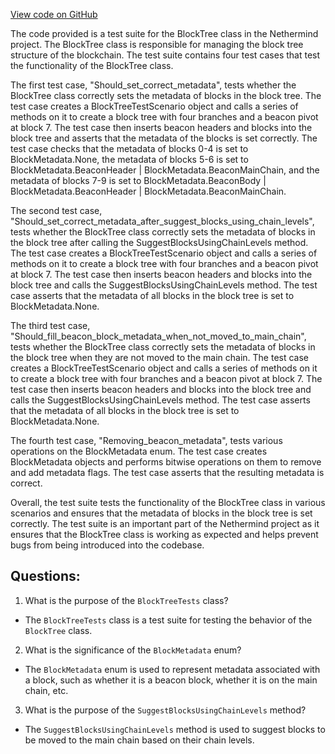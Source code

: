 [View code on GitHub](https://github.com/nethermindeth/nethermind/Nethermind.Merge.Plugin.Test/BlockTreeTests.Metadata.cs)

The code provided is a test suite for the BlockTree class in the Nethermind project. The BlockTree class is responsible for managing the block tree structure of the blockchain. The test suite contains four test cases that test the functionality of the BlockTree class.

The first test case, "Should_set_correct_metadata", tests whether the BlockTree class correctly sets the metadata of blocks in the block tree. The test case creates a BlockTreeTestScenario object and calls a series of methods on it to create a block tree with four branches and a beacon pivot at block 7. The test case then inserts beacon headers and blocks into the block tree and asserts that the metadata of the blocks is set correctly. The test case checks that the metadata of blocks 0-4 is set to BlockMetadata.None, the metadata of blocks 5-6 is set to BlockMetadata.BeaconHeader | BlockMetadata.BeaconMainChain, and the metadata of blocks 7-9 is set to BlockMetadata.BeaconBody | BlockMetadata.BeaconHeader | BlockMetadata.BeaconMainChain.

The second test case, "Should_set_correct_metadata_after_suggest_blocks_using_chain_levels", tests whether the BlockTree class correctly sets the metadata of blocks in the block tree after calling the SuggestBlocksUsingChainLevels method. The test case creates a BlockTreeTestScenario object and calls a series of methods on it to create a block tree with four branches and a beacon pivot at block 7. The test case then inserts beacon headers and blocks into the block tree and calls the SuggestBlocksUsingChainLevels method. The test case asserts that the metadata of all blocks in the block tree is set to BlockMetadata.None.

The third test case, "Should_fill_beacon_block_metadata_when_not_moved_to_main_chain", tests whether the BlockTree class correctly sets the metadata of blocks in the block tree when they are not moved to the main chain. The test case creates a BlockTreeTestScenario object and calls a series of methods on it to create a block tree with four branches and a beacon pivot at block 7. The test case then inserts beacon headers and blocks into the block tree and calls the SuggestBlocksUsingChainLevels method. The test case asserts that the metadata of all blocks in the block tree is set to BlockMetadata.None.

The fourth test case, "Removing_beacon_metadata", tests various operations on the BlockMetadata enum. The test case creates BlockMetadata objects and performs bitwise operations on them to remove and add metadata flags. The test case asserts that the resulting metadata is correct.

Overall, the test suite tests the functionality of the BlockTree class in various scenarios and ensures that the metadata of blocks in the block tree is set correctly. The test suite is an important part of the Nethermind project as it ensures that the BlockTree class is working as expected and helps prevent bugs from being introduced into the codebase.
## Questions: 
 1. What is the purpose of the `BlockTreeTests` class?
- The `BlockTreeTests` class is a test suite for testing the behavior of the `BlockTree` class.
2. What is the significance of the `BlockMetadata` enum?
- The `BlockMetadata` enum is used to represent metadata associated with a block, such as whether it is a beacon block, whether it is on the main chain, etc.
3. What is the purpose of the `SuggestBlocksUsingChainLevels` method?
- The `SuggestBlocksUsingChainLevels` method is used to suggest blocks to be moved to the main chain based on their chain levels.